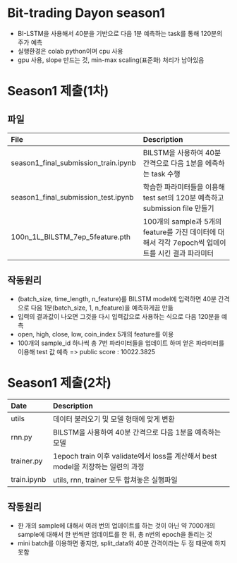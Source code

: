 # Bit-trading Dayon season1 
- BI-LSTM을 사용해서 40분을 기반으로 다음 1분 예측하는 task를 통해 120분의 주가 예측
- 실행환경은 colab python이며 cpu 사용
- gpu 사용, slope 만드는 것, min-max scaling(표준화) 처리가 남아있음


# Season1 제출(1차) 
## 파일
|File|Description|
|:-- |:-- |
|season1_final_submission_train.ipynb|BILSTM을 사용하여 40분 간격으로 다음 1분을 에측하는 task 수행|
|season1_final_submission_test.ipynb|학습한 파라미터들을 이용해 test set의 120분 예측하고 submission file 만들기|
|100n_1L_BILSTM_7ep_5feature.pth|100개의 sample과 5개의 feature를 가진 데이터에 대해서 각각 7epoch씩 업데이트를 시킨 결과 파라미터|

## 작동원리
- (batch_size, time_length, n_feature)를 BILSTM model에 입력하면 40분 간격으로 다음 1분(batch_size, 1, n_feature)을 예측하게끔 만듦
- 입력의 결과값이 나오면 그것을 다시 입력값으로 사용하는 식으로 다음 120분을 예측
- open, high, close, low, coin_index 5개의 feature를 이용
- 100개의 sample_id 하나씩 총 7번 파라미터들을 업데이트 하며 얻은 파라미터를 이용해 test 값 예측 => public score : 10022.3825

# Season1 제출(2차)
|Date|Description|
|:-- |:-- |
|utils| 데이터 불러오기 및 모델 형태에 맞게 변환 |
|rnn.py | BILSTM을 사용하여 40분 간격으로 다음 1분을 예측하는 모델|
|trainer.py| 1epoch train 이후 validate에서 loss를 계산해서 best model을 저장하는 일련의 과정|
|train.ipynb | utils, rnn, trainer 모두 합쳐놓은 실행파일 |

## 작동원리
- 한 개의 sample에 대해서 여러 번의 업데이트를 하는 것이 아닌 약 7000개의 sample에 대해서 한 번씩만 업데이트를 한 뒤, 총 n번의 epoch을 돌리는 것
- mini batch를 이용하면 좋지만, split_data와 40분 간격이라는 두 점 때문에 하지 못함
